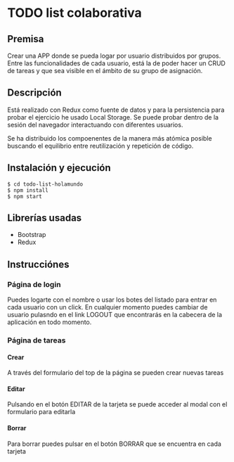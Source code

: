 # TODO list colaborativa

## Premisa
Crear una APP donde se pueda logar por usuario distribuidos por grupos. Entre las funcionalidades de cada usuario, está la de poder hacer un CRUD de tareas y que sea visible en el ámbito de su grupo de asignación.

## Descripción
Está realizado con Redux como fuente de datos y para la persistencia para probar el ejercicio he usado Local Storage. Se puede probar dentro de la sesión del navegador interactuando con diferentes usuarios.

Se ha distribuido los compoenentes de la manera más atómica posible buscando el equilibrio entre reutilización y repetición de código.

## Instalación y ejecución
```
$ cd todo-list-holamundo
$ npm install
$ npm start
```

## Librerías usadas
- Bootstrap
- Redux

## Instrucciónes

### Página de login
Puedes logarte con el nombre o usar los botes del listado para entrar en cada usuario con un click. En cualquier momento puedes cambiar de usuario pulasndo en el link LOGOUT que encontrarás en la cabecera de la aplicación en todo momento.

### Página de tareas

#### Crear
A través del formulario del top de la página se pueden crear nuevas tareas

#### Editar
Pulsando en el botón EDITAR de la tarjeta se puede acceder al modal con el formulario para editarla

#### Borrar
Para borrar puedes pulsar en el botón BORRAR que se encuentra en cada tarjeta
